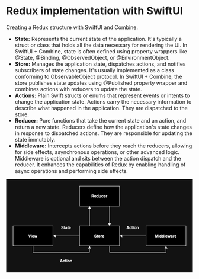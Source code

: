 # Redux implementation with SwiftUI

Creating a Redux structure with SwiftUI and Combine.

- **State:** Represents the current state of the application. It's typically a struct or class that holds all the data necessary for rendering the UI. In SwiftUI + Combine, state is often defined using property wrappers like @State, @Binding, @ObservedObject, or @EnvironmentObject.
- **Store:** Manages the application state, dispatches actions, and notifies subscribers of state changes. It's usually implemented as a class conforming to ObservableObject protocol. In SwiftUI + Combine, the store publishes state updates using @Published property wrapper and combines actions with reducers to update the state.
- **Actions:** Plain Swift structs or enums that represent events or intents to change the application state. Actions carry the necessary information to describe what happened in the application. They are dispatched to the store.
- **Reducer:** Pure functions that take the current state and an action, and return a new state. Reducers define how the application's state changes in response to dispatched actions. They are responsible for updating the state immutably.
- **Middleware:** Intercepts actions before they reach the reducers, allowing for side effects, asynchronous operations, or other advanced logic. Middleware is optional and sits between the action dispatch and the reducer. It enhances the capabilities of Redux by enabling handling of async operations and performing side effects.

![Redux Architecture](https://github.com/heitormurara/ThreeDucks/blob/main/SwiftUI%2BRedux.png)
